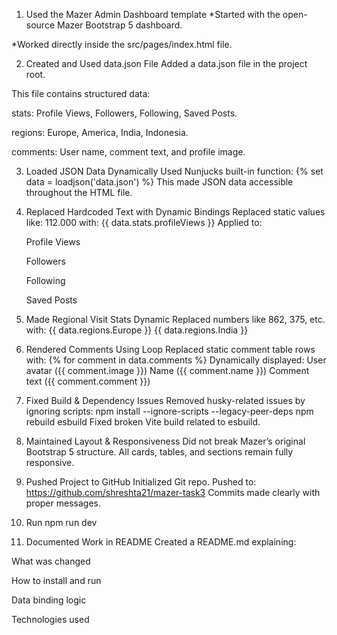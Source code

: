1. Used the Mazer Admin Dashboard template
 *Started with the open-source Mazer Bootstrap 5 dashboard.

 *Worked directly inside the src/pages/index.html file.

2. Created and Used data.json File
  Added a data.json file in the project root.

  This file contains structured data:

  stats: Profile Views, Followers, Following, Saved Posts.

  regions: Europe, America, India, Indonesia.

  comments: User name, comment text, and profile image.

3. Loaded JSON Data Dynamically
   Used Nunjucks built-in function:
   {% set data = loadjson('data.json') %}
   This made JSON data accessible throughout the HTML file.

4. Replaced Hardcoded Text with Dynamic Bindings
   Replaced static values like:
   112.000
   with:
   {{ data.stats.profileViews }}
   Applied to:

   Profile Views

   Followers

   Following

   Saved Posts

5. Made Regional Visit Stats Dynamic
   Replaced numbers like 862, 375, etc. with:
   {{ data.regions.Europe }}
   {{ data.regions.India }}
6. Rendered Comments Using Loop
   Replaced static comment table rows with:
   {% for comment in data.comments %}
   Dynamically displayed:
   User avatar ({{ comment.image }})
   Name ({{ comment.name }})
   Comment text ({{ comment.comment }})

7. Fixed Build & Dependency Issues
   Removed husky-related issues by ignoring scripts:
   npm install --ignore-scripts --legacy-peer-deps
   npm rebuild esbuild
   Fixed broken Vite build related to esbuild.

8. Maintained Layout & Responsiveness
   Did not break Mazer’s original Bootstrap 5 structure.
   All cards, tables, and sections remain fully responsive.

9. Pushed Project to GitHub
   Initialized Git repo.
   Pushed to:
   https://github.com/shreshta21/mazer-task3
   Commits made clearly with proper messages.
   
11. Run
    npm run dev

12. Documented Work in README
Created a README.md explaining:

What was changed

How to install and run

Data binding logic

Technologies used
